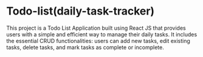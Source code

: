 # Todo-list(daily-task-tracker)
This project is a Todo List Application built using React JS that provides users with a simple and efficient way to manage their daily tasks. It includes the essential CRUD functionalities: users can add new tasks, edit existing tasks, delete tasks, and mark tasks as complete or incomplete.
